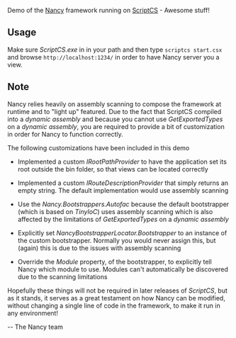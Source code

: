 Demo of the [Nancy](http://nancyfx.org) framework running on [ScriptCS](https://github.com/scriptcs/scriptcs) - Awesome stuff!

## Usage
Make sure _ScriptCS.exe_ in in your path and then type `scriptcs start.csx` and browse `http://localhost:1234/` in order to have Nancy server you a view.

## Note
Nancy relies heavily on assembly scanning to compose the framework at runtime and to "light up" featured. Due to the fact that ScriptCS compiled into a _dynamic assembly_ and because you cannot use _GetExportedTypes_ on a _dynamic assembly_, you are required to provide a bit of customization in order for Nancy to function correctly.

The following customizations have been included in this demo

* Implemented a custom _IRootPathProvider_ to have the application set its root outside the bin folder, so that views can be located correctly

* Implemented a custom _IRouteDescriptionProvider_ that simply returns an empty string. The default implementation would use assembly scanning

* Use the _Nancy.Bootstrappers.Autofac_ because the default bootstrapper (which is based on _TinyIoC_) uses assembly scanning which is also affected by the limitations of _GetExportedTypes_ on a _dynamic assembly_

* Explicitly set _NancyBootstrapperLocator.Bootstrapper_ to an instance of the custom bootstrapper. Normally you would never assign this, but (again) this is due to the issues with assembly scanning

* Override the _Module_ property, of the bootstrapper, to explicitly tell Nancy which module to use. Modules can't automatically be discovered due to the scanning limitations

Hopefully these things will not be required in later releases of _ScriptCS_, but as it stands, it serves as a great testament on how Nancy can be modified, without changing a single line of code in the framework, to make it run in any environment!

-- The Nancy team